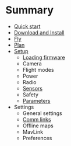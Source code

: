 # Summary

* [Quick start](README.md)
* [Download and Install](download_and_install.md)
* [Fly](FlyView.md)
* [Plan](PlanView.md)
* [Setup](setup.md)
   * [Loading firmware](setup_loading_firmware.md)
   * Camera
   * Flight modes
   * Power
   * Radio
   * [Sensors](setup_sensors.md)
   * Safety
   * [Parameters](setup_parameters.md)
* Settings
   * General settings
   * [Comm links](comm_links.md)
   * Offline maps
   * MavLink
   * Preferences

